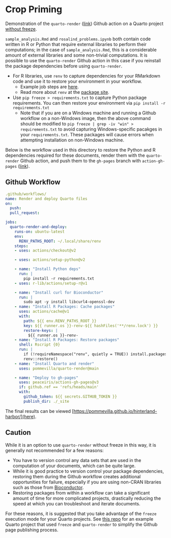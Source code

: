# Crop Priming

Demonstration of the `quarto-render` ([link](https://github.com/pommevilla/quarto-render)) Github action on a Quarto project [without freeze](https://quarto.org/docs/books/book-authoring.html?q=freeze#freezing). 

`sample_analysis.Rmd` and `rosalind_problems.ipynb` both contain code written in R or Python that require external libraries to perform their computations; in the case of `sample_analysis.Rmd`, this is a considerable amount of external libraries and some non-trivial computations. It is possible to use the `quarto-render` Github action in this case if you reinstall the package dependencies before using `quarto-render`. 

* For R libraries, use `renv` to capture dependencies for your RMarkdown code and use it to restore your environment in your workflow. 
  * Example job steps are [here](https://rstudio.github.io/renv/articles/ci.html#github-actions-1). 
  * Read more about `renv` at the [package site](https://rstudio.github.io/renv/articles/renv.html).
* Use `pip freeze > requirements.txt` to capture Python package requirements. You can then restore your environment via `pip install -r requirements.txt`
  * Note that if you are on a Windows machine and running a Github workflow on a non-Windows image, then the above command should be modified to `pip freeze | grep -iv "win" > requirements.txt` to avoid capturing Windows-specific pacakges in your `requirements.txt`. These packages will cause errors when attempting installation on non-Windows machine.

Below is the workflow used in this directory to restore the Python and R dependencies required for these documents, render them with the `quarto-render` Github action, and push them to the `gh-pages` branch with `action-gh-pages` ([link](https://github.com/peaceiris/actions-gh-pages)). 

## Github Workflow

```yaml
.github/workflows/
name: Render and deploy Quarto files
on: 
  push:
  pull_request:

jobs:
  quarto-render-and-deploy:
    runs-on: ubuntu-latest
    env:
      RENV_PATHS_ROOT: ~/.local/share/renv
    steps:
    - uses: actions/checkout@v2

    - uses: actions/setup-python@v2

    - name: "Install Python deps"
      run: |
        pip install -r requirements.txt
    - uses: r-lib/actions/setup-r@v1

    - name: "Install curl for Bioconductor"
      run: |
        sudo apt -y install libcurl4-openssl-dev
    - name: "Install R Packages: Cache packages"
      uses: actions/cache@v1
      with:
        path: ${{ env.RENV_PATHS_ROOT }}
        key: ${{ runner.os }}-renv-${{ hashFiles('**/renv.lock') }}
        restore-keys: |
          ${{ runner.os }}-renv-
    - name: "Install R Packages: Restore packages"
      shell: Rscript {0}
      run: |
        if (!requireNamespace("renv", quietly = TRUE)) install.packages("renv")
        renv::restore()
    - name: "Install Quarto and render"
      uses: pommevilla/quarto-render@main

    - name: "Deploy to gh-pages"
      uses: peaceiris/actions-gh-pages@v3
      if: github.ref == 'refs/heads/main'
      with:
        github_token: ${{ secrets.GITHUB_TOKEN }}
        publish_dir: ./_site
```

The final results can be viewed [https://pommevilla.github.io/hinterland-harbor/](here).

## Caution

While it is an option to use `quarto-render` without freeze in this way, it is generally not recommended for a few reasons:

* You have to version control any data sets that are used in the computation of your documents, which can be quite large.
* While it is good practice to version control your package dependencies, restoring them during the Github workflow creates additional opportunities for failure, especially if you are using non-CRAN libraries such as those from [Bioconductor](https://www.bioconductor.org/). 
* Restoring packages from within a workflow can take a significant amount of time for more complicated projects, drastically reducing the speed at which you can troubleshoot and iterate documents.

For these reasons, it is suggested that you take advantage of the `freeze` execution mode for your Quarto projects. See [this repo](https://github.com/pommevilla/friendly-dollop) for an example Quarto project that used `freeze` and `quarto-render` to simplify the Github page publishing process.
